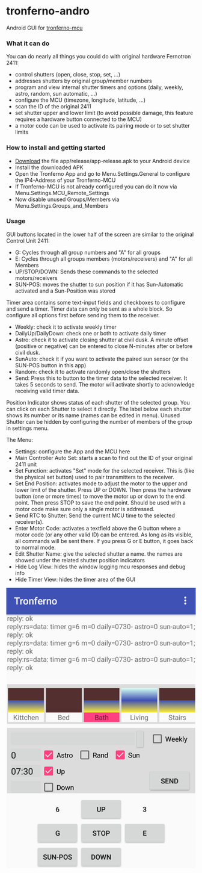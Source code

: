 # tronferno-andro
Android GUI for [tronferno-mcu](https://github.com/zwiebert/tronferno-mcu)


### What it can do

You can do nearly all things you could do with original hardware Fernotron 2411:

* control shutters (open, close, stop, set, ...)
* addresses shutters by original group/member numbers
* program and view internal shutter timers and options (daily, weekly, astro, random, sun automatic, ...)
* configure the MCU (timezone, longitude, latitude, ...)
* scan the ID of the original 2411
* set shutter upper and lower limit (to avoid possible damage, this feature requires a hardware button connected to the MCU)
* a motor code can be used to activate its pairing mode or to set shutter limits



### How to install and getting started

  * [Download](https://raw.githubusercontent.com/zwiebert/tronferno-andro/master/app/release/app-release.apk) the file app/release/app-release.apk to your Android device
  * Install the downloaded APK
  * Open the Tronferno App and go to Menu.Settings.General to configure the IP4-Address of your Tronferno-MCU
  * If Tronferno-MCU is not already configured you can do it now via Menu.Settings.MCU_Remote_Settings
  * Now disable unused Groups/Members via Menu.Settings.Groups_and_Members


### Usage

GUI buttons located in the lower half of the screen are similar to the original Control Unit 2411:

 * G: Cycles through all group numbers and "A" for all groups
 * E: Cycles through all groups members (motors/receivers) and "A" for all Members
 * UP/STOP/DOWN: Sends these commands to the selected motors/receivers
 * SUN-POS: moves the shutter to sun position if it has Sun-Automatic activated and a Sun-Position was stored


 Timer area contains some text-input fields and checkboxes to configure and send a timer. Timer data can only be sent as a whole block. So configure all options first before sending them to the receiver.

* Weekly: check it to activate weekly timer
* DailyUp/DailyDown: check one or both to activate daily timer
* Astro: check it to activate closing shutter at civil dusk. A minute offset (positive or negative) can be entered to close N-minutes after or before civil dusk.
* SunAuto: check it if you want to activate the paired sun sensor (or the SUN-POS button in this app)
* Random: check it to activate randomly open/close the shutters
* Send: Press this to button to the timer data to the selected receiver. It takes 5 seconds to send. The motor will activate shortly to acknowledge receiving valid timer data.


Position Indicator shows status of each shutter of the selected group. You can click on each Shutter to select it directly. The label below each shutter shows its number or its name (names can be edited in menu).
Unused Shutter can be hidden by configuring the number of members of the group in settings menu.


The Menu:

 * Settings: configure the App and the MCU here
 * Main Controller Auto Set: starts a scan to find out the ID of your original 2411 unit
 * Set Function: activates "Set" mode for the selected receiver. This is (like the physical set button) used to pair transmitters to the receiver.
 * Set End Position: activates mode to adjust the motor to the upper and lower limit of the shutter.  Press UP or DOWN. Then press the hardware button (one or more times) to move the motor up or down to the end point. Then press STOP to save the end point. Should be used with a motor code make sure only a single motor is addressed.
 * Send RTC to Shutter: Send the current MCU time to the selected receiver(s).
 * Enter Motor Code: activates a textfield above the G button where a motor code (or any other valid ID) can be entered. As long as its visible, all commands will be sent there. If you press G or E button, it goes back to normal mode.
 * Edit Shutter Name: give the selected shutter a name. the names are showed under the related shutter position indicators
 * Hide Log View: hides the window logging mcu responses and debug info
 * Hide Timer View: hides the timer area of the GUI


 ![ScreenShot](Screenshot.png)